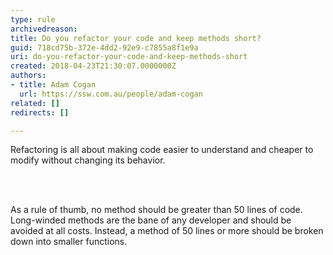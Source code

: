 ```yaml
---
type: rule
archivedreason: 
title: Do you refactor your code and keep methods short?
guid: 718cd75b-372e-4dd2-92e9-c7855a8f1e9a
uri: do-you-refactor-your-code-and-keep-methods-short
created: 2018-04-23T21:30:07.0000000Z
authors:
- title: Adam Cogan
  url: https://ssw.com.au/people/adam-cogan
related: []
redirects: []

---
```



<p>​Refactoring is all about making code easier to understand and cheaper to modify without changing its behavior​. <br></p>
<br><excerpt class='endintro'></excerpt><br>
<p>As a rule of thumb, no method&#160;should be greater than&#160;50 lines&#160;of code. Long-winded methods are the bane of any developer and should be avoided at all costs. Instead, a method of 50 lines or more should be broken down into smaller functions.<br></p>


